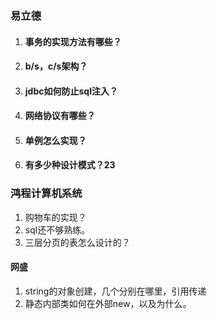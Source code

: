 ### 易立德

1. #### 事务的实现方法有哪些？

2. #### b/s，c/s架构？

3. #### jdbc如何防止sql注入？

4. #### 网络协议有哪些？

5. #### 单例怎么实现？

6. #### 有多少种设计模式？23



### 鸿程计算机系统

1. 购物车的实现？
2. sql还不够熟练。
3. 三层分页的表怎么设计的？





#### 网盛

1. string的对象创建，几个分别在哪里，引用传递
2. 静态内部类如何在外部new，以及为什么。